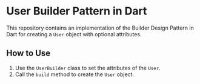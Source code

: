 # User Builder Pattern in Dart

This repository contains an implementation of the Builder Design Pattern in Dart for creating a `User` object with optional attributes.

## How to Use

1. Use the `UserBuilder` class to set the attributes of the `User`.
2. Call the `build` method to create the `User` object.

